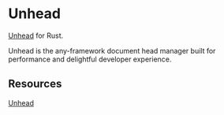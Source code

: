 # Unhead

[Unhead](https://github.com/unjs/unhead) for Rust.

Unhead is the any-framework document head manager built for performance and delightful developer experience.

## Resources

[Unhead](https://github.com/unjs/unhead)